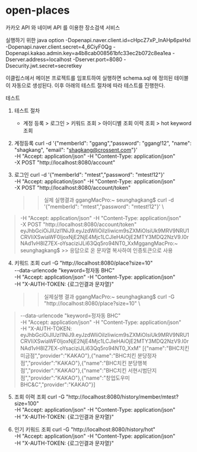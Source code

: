 # open-places

카카오 API 와 네이버 API 를 이용한 장소검색 서비스

실행하기 위한 java option
-Dopenapi.naver.client.id=cHpcZ7xP_InAHp6pxHxI
-Dopenapi.naver.client.secret=4_6CiyF0Qg
-Dopenapi.kakao.admin.key=a4b8cab008561bfc33ec2b072c8ea1ea
-Dserver.address=localhost
-Dserver.port=8080
-Dsecurity.jwt.secret=secretkey

이클립스에서 메이븐 프로젝트를 임포트하여 실행하면
schema.sql 에 정의된 테이블이 자동으로 생성된다.
이후 아래의 테스트 절차에 따라 테스트를 진행한다.

테스트
1) 테스트 절차
    - 계정 등록 > 로그인 > 키워드 조회 > 아이디별 조회 이력 조회 > hot keyword 조회
    
2) 계정등록
curl -d '{"memberId": "ggang","password": "ggang!12", "name": "shagkang", "email": "shagkang@crossent.com"}' \
-H "Accept: application/json" -H "Content-Type: application/json" \
-X POST "http://localhost:8080/account"

3) 로그인
curl -d '{"memberId": "mtest","password": "mtest!12"}' \
-H "Accept: application/json" -H "Content-Type: application/json" \
-X POST "http://localhost:8080/account/token"

    >> 실제 실행결과
ggangMacPro:~ seunghagkang$ curl -d '{"memberId": "mtest","password": "mtest!12"}' \
> -H "Accept: application/json" -H "Content-Type: application/json" \
> -X POST "http://localhost:8080/account/token"
eyJhbGciOiJIUzI1NiJ9.eyJzdWIiOiIzIiwicm9sZXMiOlsiUk9MRV9NRU1CRVIiXSwiaWF0IjoxNjE2NjE4Mjc1LCJleHAiOjE2MTY3MDQ2NzV9.I0rNAd1vH8IZ7EX-oYsaciziJLi63Qq5ro94NT0_XxMggangMacPro:~ seunghagkang$ 
    >> 응답으로 온 문자열 복사하여 인증토큰으로 사용

4) 키워드 조회
curl -G "http://localhost:8080/place?size=10" \
--data-urlencode "keyword=정자동 BHC" \
-H "Accept: application/json" -H "Content-Type: application/json" \
-H "X-AUTH-TOKEN: {로그인결과 문자열}"

    >> 실제실행 결과
ggangMacPro:~ seunghagkang$ curl -G "http://localhost:8080/place?size=10" \
> --data-urlencode "keyword=정자동 BHC" \
> -H "Accept: application/json" -H "Content-Type: application/json" \
> -H "X-AUTH-TOKEN: eyJhbGciOiJIUzI1NiJ9.eyJzdWIiOiIzIiwicm9sZXMiOlsiUk9MRV9NRU1CRVIiXSwiaWF0IjoxNjE2NjE4Mjc1LCJleHAiOjE2MTY3MDQ2NzV9.I0rNAd1vH8IZ7EX-oYsaciziJLi63Qq5ro94NT0_XxM"
[{"name":"BHC치킨 미금점","provider":"KAKAO"},{"name":"BHC치킨 분당정자점","provider":"KAKAO"},{"name":"BHC치킨 분당행복점","provider":"KAKAO"},{"name":"BHC치킨 서현시범단지점","provider":"KAKAO"},{"name":"창업도우미 BHC&C","provider":"KAKAO"}]

5) 조회 이력 조회
curl -G "http://localhost:8080/history/member/mtest?size=100" \
-H "Accept: application/json" -H "Content-Type: application/json" \
-H "X-AUTH-TOKEN: {로그인결과 문자열}"

6. 인기 키워드 조회
curl -G "http://localhost:8080/history/hot" \
-H "Accept: application/json" -H "Content-Type: application/json" \
-H "X-AUTH-TOKEN: {로그인결과 문자열}"

